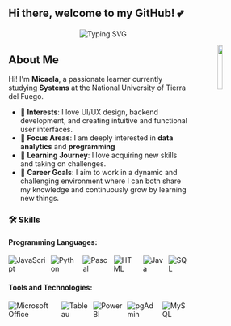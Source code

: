 
## Hi there, welcome to my GitHub! 💕 

<div align="center" style="margin: 20px;">
  <img src="https://readme-typing-svg.herokuapp.com?font=Architects+Daughter&color=FFFFFF&size=27&center=true&vCenter=true&width=600&height=100&lines=My+name+is+Micaela...;Born+in+1995...;Data+Analytics...;Future+systems+analyst&duration=1500" alt="Typing SVG" />
  <img src="https://media.tenor.com/pPoUmi0Z1fUAAAAC/cat-pet.gif" width="15%" align="right" style="margin: 30px;" />
</div>


## About Me

Hi! I'm **Micaela**, a passionate learner currently studying **Systems** at the National University of Tierra del Fuego. 

- 🎨 **Interests**: I love UI/UX design, backend development, and creating intuitive and functional user interfaces.
- 🌟 **Focus Areas**: I am deeply interested in **data analytics** and **programming**
- 🌱 **Learning Journey**: I love acquiring new skills and taking on challenges.
- 🎯 **Career Goals**: I aim to work in a dynamic and challenging environment where I can both share my knowledge and continuously grow by learning new things.

### 🛠️ Skills



  #### Programming Languages:
  <div style="display: flex;justify-content: center; gap: 10px;">
    <img src="https://img.icons8.com/color/48/000000/javascript.png" alt="JavaScript" title="JavaScript" />
    <img src="https://img.icons8.com/color/48/000000/python.png" alt="Python" title="Python" />
    <img src="https://img.icons8.com/color/48/000000/programming.png" alt="Pascal" title="Pascal" />
    <img src="https://img.icons8.com/color/48/000000/html-5.png" alt="HTML" title="HTML" />
    <img src="https://img.icons8.com/color/48/000000/java-coffee-cup-logo.png" alt="Java" title="Java" />
    <img src="https://img.icons8.com/ios-filled/50/4a90e2/database.png" alt="SQL" title="SQL" />
  </div>

  #### Tools and Technologies:
  <div style="display: flex; gap: 10px;">
    <img src="https://img.icons8.com/color/48/000000/microsoft-office-2019.png" alt="Microsoft Office" title="Microsoft Office Suite" />
    <img src="https://img.icons8.com/color/48/000000/tableau-software.png" alt="Tableau" title="Tableau" />
    <img src="https://img.icons8.com/color/48/000000/power-bi.png" alt="Power BI" title="Power BI" />
    <img src="https://img.icons8.com/color/48/000000/postgreesql.png" alt="pgAdmin" title="pgAdmin" />
    <img src="https://img.icons8.com/color/48/000000/mysql-logo.png" alt="MySQL" title="MySQL" />
</div>



